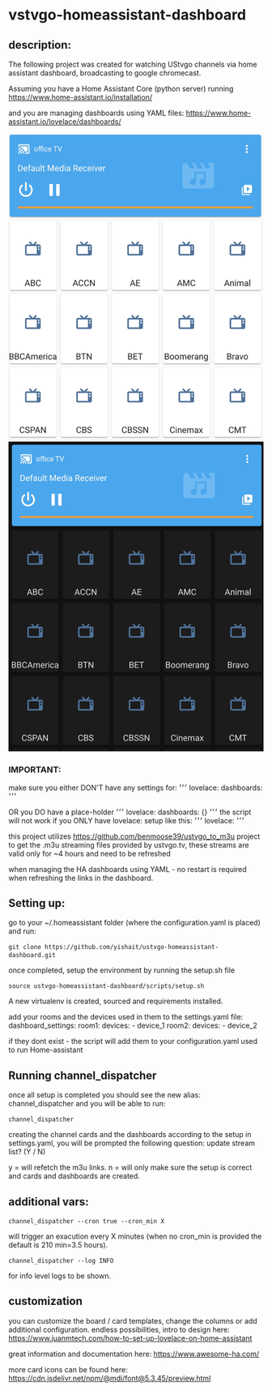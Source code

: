 # vstvgo-homeassistant-dashboard

## description:
The following project was created for watching UStvgo channels via home assistant dashboard, broadcasting to google chromecast. 

Assuming you have a Home Assistant Core (python server) running 
https://www.home-assistant.io/installation/

and you are managing dashboards using YAML files:
https://www.home-assistant.io/lovelace/dashboards/

![image](https://github.com/yishait/ustvgo-homeassistant-dashboard/blob/main/images/demo-light.jpeg)
![image](https://github.com/yishait/ustvgo-homeassistant-dashboard/blob/main/images/demo-dark.jpeg)

### IMPORTANT:
make sure you either DON'T have any settings for:
׳׳׳
lovelace:
  dashboards:
׳׳׳ 

OR you DO have a place-holder
׳׳׳
lovelace:
  dashboards: {}
׳׳׳ 
the script will not work if you ONLY have lovelace: setup like this:
׳׳׳
lovelace:
׳׳׳ 

this project utilizes https://github.com/benmoose39/ustvgo_to_m3u project to get the .m3u streaming files provided by ustvgo.tv, these streams are valid only for ~4 hours and need to be refreshed

when managing the HA dashboards using YAML - no restart is required when refreshing the links in the dashboard.

## Setting up:
go to your ~/.homeassistant folder (where the configuration.yaml is placed)
and run:

```
git clone https://github.com/yishait/ustvgo-homeassistant-dashboard.git
```

once completed, setup the environment by running the setup.sh file
```
source ustvgo-homeassistant-dashboard/scripts/setup.sh
```
A new virtualenv is created, sourced and requirements installed.

add your rooms and the devices used in them to the settings.yaml file:
dashboard_settings:
  room1: 
    devices: 
      - device_1
  room2: 
    devices:
      - device_2

if they dont exist - the script will add them to your configuration.yaml used to run Home-assistant 

## Running channel_dispatcher
once all setup is completed you should see the new alias: channel_dispatcher
and you will be able to run:
```
channel_dispatcher 
```
creating the channel cards and the dashboards according to the setup in settings.yaml, 
you will be prompted the following question:
update stream list? (Y / N)

y = will refetch the m3u links.
n = will only make sure the setup is correct and cards and dashboards are created.

## additional vars:

```
channel_dispatcher --cron true --cron_min X
```
will trigger an exacution every X minutes (when no cron_min is provided the default is 210 min=3.5 hours).

```
channel_dispatcher --log INFO
```
for info level logs to be shown.

## customization

you can customize the board / card templates, change the columns or add additional configuration.
endless possibilities, intro to design here: https://www.juanmtech.com/how-to-set-up-lovelace-on-home-assistant

great information and documentation here: https://www.awesome-ha.com/

more card icons can be found here:
https://cdn.jsdelivr.net/npm/@mdi/font@5.3.45/preview.html